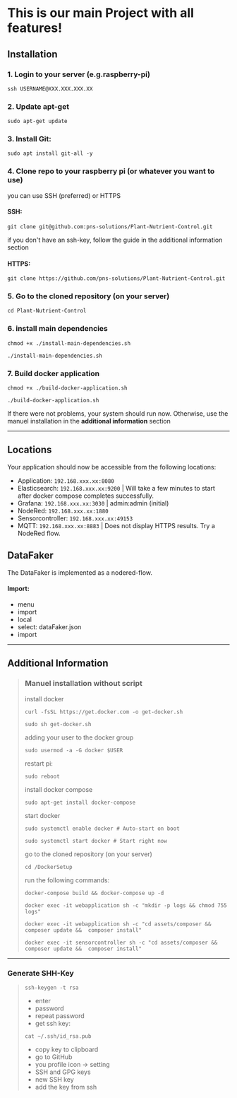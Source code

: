 # This is our main Project with all features!

## Installation
### 1. Login to your server (e.g.raspberry-pi)
```shell
ssh USERNAME@XXX.XXX.XXX.XX
```
### 2. Update apt-get
```shell
sudo apt-get update
```
### 3. Install Git:
```shell
sudo apt install git-all -y
```
### 4. Clone repo to your raspberry pi (or whatever you want to use)
you can use SSH (preferred) or HTTPS
#### SSH: 
```shell
git clone git@github.com:pns-solutions/Plant-Nutrient-Control.git
```
if you don't have an ssh-key, follow the guide in the additional information section
    
#### HTTPS: 
```shell
git clone https://github.com/pns-solutions/Plant-Nutrient-Control.git
```

### 5. Go to the cloned repository (on your server)
```shell
cd Plant-Nutrient-Control
```

### 6. install main dependencies
```shell
chmod +x ./install-main-dependencies.sh
```
```shell
./install-main-dependencies.sh
```

### 7. Build docker application
```shell
chmod +x ./build-docker-application.sh
```
```shell
./build-docker-application.sh
```
If there were not problems, your system should run now. Otherwise, use the manuel installation in the **additional information** section

___ 

## Locations
Your application should now be accessible from the following locations:
- Application: `192.168.xxx.xx:8080`
- Elasticsearch: `192.168.xxx.xx:9200` | Will take a few minutes to start after docker compose completes successfully.
- Grafana: `192.168.xxx.xx:3030` | admin:admin (initial)
- NodeRed: `192.168.xxx.xx:1880`
- Sensorcontroller: `192.168.xxx.xx:49153`
- MQTT: `192.168.xxx.xx:8883` | Does not display HTTPS results. Try a NodeRed flow.


## DataFaker
The DataFaker is implemented as a nodered-flow.
#### Import: 
- menu
- import
- local
- select: dataFaker.json
- import

___ 

## Additional Information

> ### Manuel installation without script
> install docker
> ```shell
> curl -fsSL https://get.docker.com -o get-docker.sh
> ```
> 
> ```shell
> sudo sh get-docker.sh
> ```
> adding your user to the docker group
> ```shell
> sudo usermod -a -G docker $USER
> ```
> 
>restart pi:
>```shell
>sudo reboot
>```
>
>install docker compose
>```shell
>sudo apt-get install docker-compose
>```
>
>start docker
>```shell
>sudo systemctl enable docker # Auto-start on boot
>```
>
>```shell
>sudo systemctl start docker # Start right now
>```
>
>go to the cloned repository (on your server)
>```shell
>cd /DockerSetup
>```
>
>run the following commands:
>```shell
>docker-compose build && docker-compose up -d
>```
>```shell
>docker exec -it webapplication sh -c "mkdir -p logs && chmod 755 logs"
>```
>
>```shell
>docker exec -it webapplication sh -c "cd assets/composer && composer update &&  composer install"
>```
>
>```shell
>docker exec -it sensorcontroller sh -c "cd assets/composer && composer update &&  composer install"
>```

___ 

### Generate SHH-Key
> ```shell
> ssh-keygen -t rsa
> ```
> - enter
> - password
> - repeat password
> - get ssh key:   
> ```shell
> cat ~/.ssh/id_rsa.pub  
> ```
> - copy key to clipboard
> - go to GitHub
> - you profile icon -> setting
> - SSH and GPG keys
> - new SSH key
> - add the key from ssh
